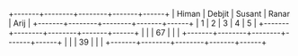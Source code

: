 +-------+--------+--------+-------+------+
| Himan | Debjit | Susant | Ranar | Arij |
+-------+--------+--------+-------+------+
|    1   |      2  | 3       |  4     |  5    |
+-------+--------+--------+-------+------+
|       |        |    67    |       |      |
+-------+--------+--------+-------+------+
|       |        |    39    |       |      |
+-------+--------+--------+-------+------+

